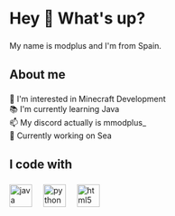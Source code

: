 <h1 align="left">Hey 👋 What's up?</h1>

###

<p align="left">My name is modplus and I'm from Spain.</p>

###

<h2 align="left">About me</h2>

###

<p align="left">👀 I'm interested in Minecraft Development<br>📚 I'm currently learning Java<br>📫 My discord actually is mmodplus_<br>🌿 Currently working on Sea</p>

###

<h2 align="left">I code with</h2>

###

<div align="left">
  <img src="https://cdn.jsdelivr.net/gh/devicons/devicon/icons/java/java-original.svg" height="40" alt="java logo"  />
  <img width="12" />
  <img src="https://cdn.jsdelivr.net/gh/devicons/devicon/icons/python/python-original.svg" height="40" alt="python logo"  />
  <img width="12" />
  <img src="https://cdn.jsdelivr.net/gh/devicons/devicon/icons/html5/html5-original.svg" height="40" alt="html5 logo"  />
</div>

###
